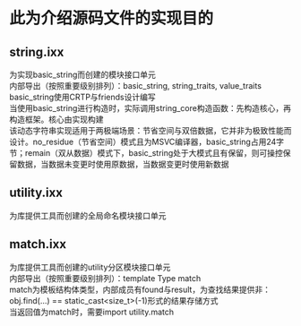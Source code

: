 # 此为介绍源码文件的实现目的

## string.ixx
为实现basic_string而创建的模块接口单元 <br>
内部导出（按照重要级别排列）：basic_string, string_traits, value_traits <br>
basic_string使用CRTP与friends设计编写 <br>
当使用basic_string进行构造时，实际调用string_core构造函数：先构造核心，再构造框架。核心由实现构建 <br>
该动态字符串实现适用于两极端场景：节省空间与双倍数据，它并非为极致性能而设计。no_residue（节省空间）模式且为MSVC编译器，basic_string占用24字节；remain（双从数据）模式下，basic_string处于大模式且有保留，则可操控保留数据，当数据未变更时使用原数据，当数据变更时使用新数据

## utility.ixx
为库提供工具而创建的全局命名模块接口单元

## match.ixx
为库提供工具而创建的utility分区模块接口单元 <br>
内部导出（按照重要级别排列）：template Type match <br>
match为模板结构体类型，内部成员有found与result，为查找结果提供非：obj.find(...) == static_cast<size_t>(-1)形式的结果存储方式 <br>
当返回值为match时，需要import utility.match